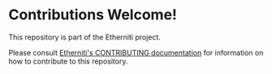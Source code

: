 # Contributions Welcome!

This repository is part of the Etherniti project.

Please consult [Etherniti's CONTRIBUTING documentation](https://github.com/zerjioang/etherniti/wiki/Contributions) for information on how to contribute to this repository.
